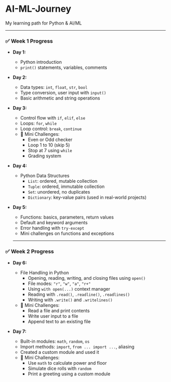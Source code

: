 # AI-ML-Journey
My learning path for Python &amp; AI/ML

---

### ✅ Week 1 Progress

- **Day 1:**  
  - Python introduction  
  - `print()` statements, variables, comments  

- **Day 2:**  
  - Data types: `int`, `float`, `str`, `bool`  
  - Type conversion, user input with `input()`  
  - Basic arithmetic and string operations  

- **Day 3:**  
  - Control flow with `if`, `elif`, `else`  
  - Loops: `for`, `while`  
  - Loop control: `break`, `continue`  
  - 🧠 Mini Challenges:
    - Even or Odd checker  
    - Loop 1 to 10 (skip 5)  
    - Stop at 7 using `while`  
    - Grading system

- **Day 4:**  
  - Python Data Structures  
    - `List`: ordered, mutable collection  
    - `Tuple`: ordered, immutable collection  
    - `Set`: unordered, no duplicates  
    - `Dictionary`: key-value pairs (used in real-world projects)

- **Day 5:**  
  - Functions: basics, parameters, return values  
  - Default and keyword arguments  
  - Error handling with `try-except`  
  - Mini challenges on functions and exceptions  

  ---

### ✅ Week 2 Progress

- **Day 6:**  
  - File Handling in Python  
    - Opening, reading, writing, and closing files using `open()`  
    - File modes: `"r"`, `"w"`, `"a"`, `"r+"`  
    - Using `with open(...)` context manager  
    - Reading with `.read()`, `.readline()`, `.readlines()`  
    - Writing with `.write()` and `.writelines()`  
  - 🧠 Mini Challenges:
    - Read a file and print contents  
    - Write user input to a file  
    - Append text to an existing file

- **Day 7:**  
  - Built-in modules: `math`, `random`, `os`  
  - Import methods: `import`, `from ... import ...`, aliasing  
  - Created a custom module and used it  
  - 🧠 Mini Challenges:
    - Use `math` to calculate power and floor
    - Simulate dice rolls with `random`
    - Print a greeting using a custom module
